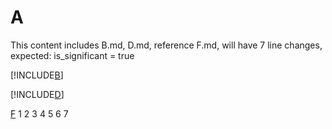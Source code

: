 # A

This content includes B.md, D.md, reference F.md, will have 7 line changes, expected: is_significant = true

[!INCLUDE[B](./B.md)]

[!INCLUDE[D](./D.md)]

[F](./F.md)
1
2
3
4
5
6
7
